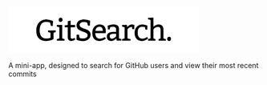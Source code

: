 ![alt text](https://github.com/Johnnybar/mini-projects/blob/master/GithubApiSearch/logo.png?raw=true "Title")

A mini-app, designed to search for GitHub users and view their most recent commits
